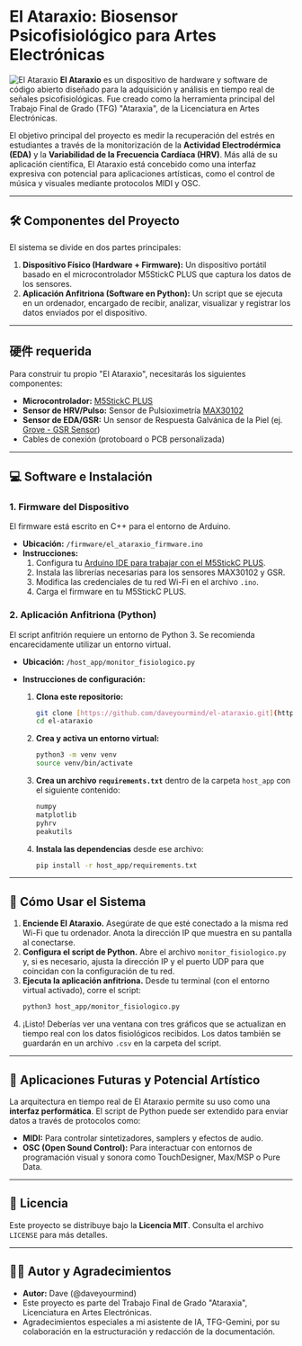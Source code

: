 # El Ataraxio: Biosensor Psicofisiológico para Artes Electrónicas

![El Ataraxio](httpso://i.imgur.com/your-image-url.png) **El Ataraxio** es un dispositivo de hardware y software de código abierto diseñado para la adquisición y análisis en tiempo real de señales psicofisiológicas. Fue creado como la herramienta principal del Trabajo Final de Grado (TFG) "Ataraxia", de la Licenciatura en Artes Electrónicas.

El objetivo principal del proyecto es medir la recuperación del estrés en estudiantes a través de la monitorización de la **Actividad Electrodérmica (EDA)** y la **Variabilidad de la Frecuencia Cardíaca (HRV)**. Más allá de su aplicación científica, El Ataraxio está concebido como una interfaz expresiva con potencial para aplicaciones artísticas, como el control de música y visuales mediante protocolos MIDI y OSC.

---

## 🛠️ Componentes del Proyecto

El sistema se divide en dos partes principales:

1.  **Dispositivo Físico (Hardware + Firmware):** Un dispositivo portátil basado en el microcontrolador M5StickC PLUS que captura los datos de los sensores.
2.  **Aplicación Anfitriona (Software en Python):** Un script que se ejecuta en un ordenador, encargado de recibir, analizar, visualizar y registrar los datos enviados por el dispositivo.

---

## 硬件 requerida

Para construir tu propio "El Ataraxio", necesitarás los siguientes componentes:

* **Microcontrolador:** [M5StickC PLUS](https://shop.m5stack.com/products/m5stickc-plus-esp32-pico-mini-iot-development-kit?srsltid=AfmBOorM8-rrSbs43pfgOGreBtVWAtOnfpky98-ryTA0g_aHYnOd9dNb)
* **Sensor de HRV/Pulso:** Sensor de Pulsioximetría [MAX30102](https://www.analog.com/en/products/max30102.html)
* **Sensor de EDA/GSR:** Un sensor de Respuesta Galvánica de la Piel (ej. [Grove - GSR Sensor](https://www.seeedstudio.com/Grove-GSR-Sensor-p-1614.html))
* Cables de conexión (protoboard o PCB personalizada)

---

## 💻 Software e Instalación

### 1. Firmware del Dispositivo

El firmware está escrito en C++ para el entorno de Arduino.

* **Ubicación:** `/firmware/el_ataraxio_firmware.ino`
* **Instrucciones:**
    1.  Configura tu [Arduino IDE para trabajar con el M5StickC PLUS](https://docs.m5stack.com/en/quick_start/m5stickc_plus/arduino).
    2.  Instala las librerías necesarias para los sensores MAX30102 y GSR.
    3.  Modifica las credenciales de tu red Wi-Fi en el archivo `.ino`.
    4.  Carga el firmware en tu M5StickC PLUS.

### 2. Aplicación Anfitriona (Python)

El script anfitrión requiere un entorno de Python 3. Se recomienda encarecidamente utilizar un entorno virtual.

* **Ubicación:** `/host_app/monitor_fisiologico.py`
* **Instrucciones de configuración:**

    1.  **Clona este repositorio:**
        ```bash
        git clone [https://github.com/daveyourmind/el-ataraxio.git](https://github.com/daveyourmind/el-ataraxio.git)
        cd el-ataraxio
        ```

    2.  **Crea y activa un entorno virtual:**
        ```bash
        python3 -m venv venv
        source venv/bin/activate
        ```

    3.  **Crea un archivo `requirements.txt`** dentro de la carpeta `host_app` con el siguiente contenido:
        ```txt
        numpy
        matplotlib
        pyhrv
        peakutils
        ```

    4.  **Instala las dependencias** desde ese archivo:
        ```bash
        pip install -r host_app/requirements.txt
        ```

---

## 🚀 Cómo Usar el Sistema

1.  **Enciende El Ataraxio.** Asegúrate de que esté conectado a la misma red Wi-Fi que tu ordenador. Anota la dirección IP que muestra en su pantalla al conectarse.
2.  **Configura el script de Python.** Abre el archivo `monitor_fisiologico.py` y, si es necesario, ajusta la dirección IP y el puerto UDP para que coincidan con la configuración de tu red.
3.  **Ejecuta la aplicación anfitriona.** Desde tu terminal (con el entorno virtual activado), corre el script:
    ```bash
    python3 host_app/monitor_fisiologico.py
    ```
4.  ¡Listo! Deberías ver una ventana con tres gráficos que se actualizan en tiempo real con los datos fisiológicos recibidos. Los datos también se guardarán en un archivo `.csv` en la carpeta del script.

---

## 🎨 Aplicaciones Futuras y Potencial Artístico

La arquitectura en tiempo real de El Ataraxio permite su uso como una **interfaz performática**. El script de Python puede ser extendido para enviar datos a través de protocolos como:

* **MIDI:** Para controlar sintetizadores, samplers y efectos de audio.
* **OSC (Open Sound Control):** Para interactuar con entornos de programación visual y sonora como TouchDesigner, Max/MSP o Pure Data.

---

## 📄 Licencia

Este proyecto se distribuye bajo la **Licencia MIT**. Consulta el archivo `LICENSE` para más detalles.

---

## 🧑‍💻 Autor y Agradecimientos

* **Autor:** Dave (@daveyourmind)
* Este proyecto es parte del Trabajo Final de Grado "Ataraxia", Licenciatura en Artes Electrónicas.
* Agradecimientos especiales a mi asistente de IA, TFG-Gemini, por su colaboración en la estructuración y redacción de la documentación.
